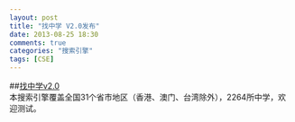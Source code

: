 ```yaml
---
layout: post
title: "找中学 V2.0发布"
date: 2013-08-25 18:30
comments: true
categories: "搜索引擎"
tags: [CSE]
---
```

##[找中学v2.0](https://www.google.com.hk/cse/home?cx=003236158428466992246:mvbdsgvf6hk)  
本搜索引擎覆盖全国31个省市地区（香港、澳门、台湾除外），2264所中学，欢迎测试。  
<div>
<script>
  (function() {
    var cx = '003236158428466992246:mvbdsgvf6hk';
    var gcse = document.createElement('script');
    gcse.type = 'text/javascript';
    gcse.async = true;
    gcse.src = (document.location.protocol == 'https:' ? 'https:' : 'http:') +
        '//www.google.com/cse/cse.js?cx=' + cx;
    var s = document.getElementsByTagName('script')[0];
    s.parentNode.insertBefore(gcse, s);
  })();
</script>
<gcse:search></gcse:search>
</div>